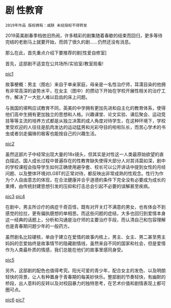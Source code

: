 # 剧 性教育

    2019年作品 版权拥有：戚朕 未经授权不得转发

2019英美剧春季档依旧热闹，许多精彩的剧集随着春歇的结束而回归，更多等待完结的老剧马上就要开始，而鸽了很久的剧……仍然还没有消息。

那么在此，首先重点介绍下要推荐的剧[性爱自修室]

首先，这部剧不适宜在公共场所/实验室/教室观看!

[pic1](/推荐/性教育1.png)

故事梗概：男主（图右）来自于单亲家庭，母亲是一名性治疗师，耳濡目染的他拥有非常高深的姿势水平，在女主（图中）的攒动下开始在学校开展性相关的治疗工作，解决了一大批人难以启齿的床上问题。

与我国的填鸭应试教育不同，英美的中学拥有更加先进和自主化的教育体系，使得他们高中生拥有更加独立的思想和人格。兴趣课堂、论文实验、课后聚会、运动竞技等等主流的培养方式都是从独立决策的成人角度对待学生，在这种环境下，学校里受欢迎的人往往是肌肉发达的运动猛男和光彩夺目的啦啦队长，而苦心学术的书虫或者剑走偏锋的极客也能按自己的兴趣生活。

[pic2](/推荐/性教育2.png)

虽然这部片子中经常出现大量的18x镜头，但其实是对性这一人类最原始欲望的直白描述。国人成长过程中普遍存在的性教育缺失使得大部分人对其讳莫如深，剧中的学校课程会指导学生如何正确使用避孕套、校长可以公开讲话中提到女性的月经问题、以及整体环境对LGBT的正常对待，都反映出非常成熟的性观念。性行为作为个人自由意志的体现，在合法健康并合乎道德的条件下完全没有必要成为成长的束缚，由传统封建思想引发的压抑和打击总会引起不必要的误解甚至疾病。

[pic3](/推荐/性教育3.png)
[pic4](/推荐/性教育4.png)


在剧中，男主所诊疗的病症千奇百怪，既有对开关灯不满意的男女，也有体会不到感觉的拉拉，更有偏执臆想的单相思。而这些问题的症结，大多也回归到爱情本身这一经典的话题上，分析和沟通是治疗师的主要治疗手段，而认清自己和包容理解也是青春期问题少年的一般药方。

虽然剧名比较硬核，单由于建立在爱情的故事内核上，男主、女主、男二甚至男主妈妈的恋爱始终是故事情节的隐藏剧情线，虽然来自不同的国家和社会，但是爱情作为人类最朴质的情感，我们总能在他们的故事里感同身受。

[pic5](/推荐/性教育5.png)


另外，这部剧的配色也值得考究。阳光可爱的青少年，配合女主的发色、以及明朗轻快的背景，让人有种置身于青春期的每美妙快乐。整部剧的节奏轻快，有幽默的桥段，出人意料的反转以及对校园暴力的独特思考，在艺术价值和剧情表现上都可圈可点。

[pic6](/推荐/性教育6.png)
[pic7](/推荐/性教育7.png)
